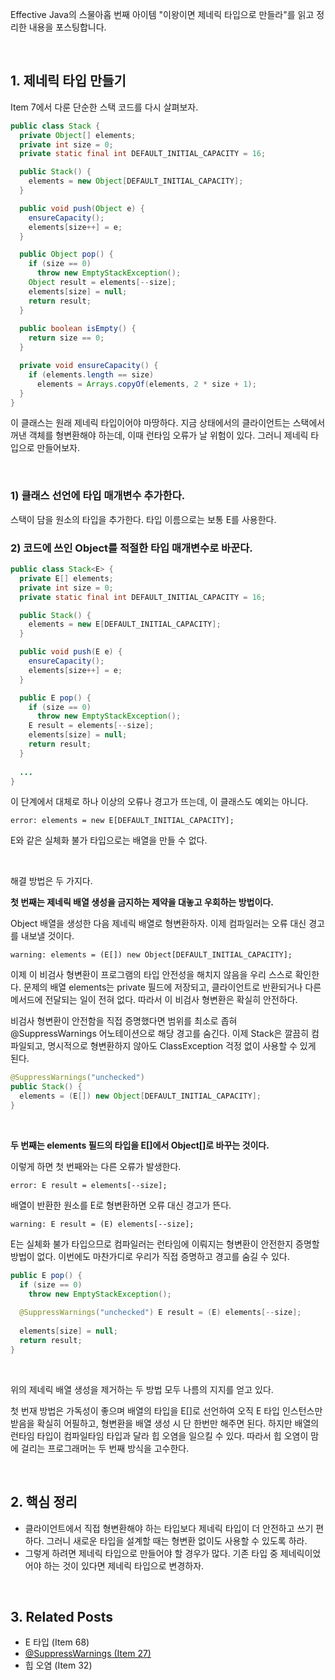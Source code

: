 Effective Java의 스물아홉 번째 아이템 "이왕이면 제네릭 타입으로 만들라"를 읽고 정리한 내용을 포스팅합니다.

<br>

## 1. 제네릭 타입 만들기

Item 7에서 다룬 단순한 스택 코드를 다시 살펴보자.

```java
public class Stack {
  private Object[] elements;
  private int size = 0;
  private static final int DEFAULT_INITIAL_CAPACITY = 16;

  public Stack() {
    elements = new Object[DEFAULT_INITIAL_CAPACITY];
  }

  public void push(Object e) {
    ensureCapacity();
    elements[size++] = e;
  }

  public Object pop() {
    if (size == 0)
      throw new EmptyStackException();
    Object result = elements[--size];
    elements[size] = null;
    return result;
  }
  
  public boolean isEmpty() {
    return size == 0;
  }

  private void ensureCapacity() {
    if (elements.length == size)
      elements = Arrays.copyOf(elements, 2 * size + 1);
  }
}
```

이 클래스는 원래 제네릭 타입이어야 마땅하다. 지금 상태에서의 클라이언트는 스택에서 꺼낸 객체를 형변환해야 하는데, 이때 런타임 오류가 날 위험이 있다. 그러니 제네릭 타입으로 만들어보자.

<br>

### 1) 클래스 선언에 타입 매개변수 추가한다.

스택이 담을 원소의 타입을 추가한다. 타입 이름으로는 보통 E를 사용한다.



### 2) 코드에 쓰인 Object를 적절한 타입 매개변수로 바꾼다.

```java
public class Stack<E> {
  private E[] elements;
  private int size = 0;
  private static final int DEFAULT_INITIAL_CAPACITY = 16;

  public Stack() {
    elements = new E[DEFAULT_INITIAL_CAPACITY];
  }

  public void push(E e) {
    ensureCapacity();
    elements[size++] = e;
  }

  public E pop() {
    if (size == 0)
      throw new EmptyStackException();
    E result = elements[--size];
    elements[size] = null;
    return result;
  }
  
  ...
}
```

이 단계에서 대체로 하나 이상의 오류나 경고가 뜨는데, 이 클래스도 예외는 아니다. 

`error: elements = new E[DEFAULT_INITIAL_CAPACITY];`

E와 같은 실체화 불가 타입으로는 배열을 만들 수 없다.

<br>

해결 방법은 두 가지다. 

**첫 번째는 제네릭 배열 생성을 금지하는 제약을 대놓고 우회하는 방법이다.** 

Object 배열을 생성한 다음 제네릭 배열로 형변환하자. 이제 컴파일러는 오류 대신 경고를 내보낼 것이다.

`warning: elements = (E[]) new Object[DEFAULT_INITIAL_CAPACITY];`

이제 이 비검사 형변환이 프로그램의 타입 안전성을 해치지 않음을 우리 스스로 확인한다. 문제의 배열 elements는 private 필드에 저장되고, 클라이언트로 반환되거나 다른 메서드에 전달되는 일이 전혀 없다. 따라서 이 비검사 형변환은 확실히 안전하다.

비검사 형변환이 안전함을 직접 증명했다면 범위를 최소로 좁혀 @SuppressWarnings 어노테이션으로 해당 경고를 숨긴다. 이제 Stack은 깔끔히 컴파일되고, 명시적으로 형변환하지 않아도 ClassException 걱정 없이 사용할 수 있게 된다. 

```java
@SuppressWarnings("unchecked")
public Stack() {
  elements = (E[]) new Object[DEFAULT_INITIAL_CAPACITY];
}
```

<br>

**두 번째는 elements 필드의 타입을 E[]에서 Object[]로 바꾸는 것이다.**

이렇게 하면 첫 번째와는 다른 오류가 발생한다. 

`error: E result = elements[--size];`

배열이 반환한 원소를 E로 형변환하면 오류 대신 경고가 뜬다.

`warning: E result = (E) elements[--size];`

E는 실체화 불가 타입으므로 컴파일러는 런타임에 이뤄지는 형변환이 안전한지 증명할 방법이 없다. 이번에도 마찬가디로 우리가 직접 증명하고 경고를 숨길 수 있다.

```java
public E pop() {
  if (size == 0)
    throw new EmptyStackException();
  
  @SuppressWarnings("unchecked") E result = (E) elements[--size];
  
  elements[size] = null;
  return result;
}
```

<br>

위의 제네릭 배열 생성을 제거하는 두 방법 모두 나름의 지지를 얻고 있다. 

첫 번재 방법은 가독성이 좋으며 배열의 타입을 E[]로 선언하여 오직 E 타입 인스턴스만 받음을 확실히 어필하고, 형변환을 배열 생성 시 단 한번만 해주면 된다. 하지만 배열의 런타임 타입이 컴파일타임 타입과 달라 힙 오염을 일으킬 수 있다. 따라서 힙 오염이 맘에 걸리는 프로그래머는 두 번째 방식을 고수한다.

<br>

## 2. 핵심 정리

- 클라이언트에서 직접 형변환해야 하는 타입보다 제네릭 타입이 더 안전하고 쓰기 편하다. 그러니 새로운 타입을 설계할 때는 형변환 없이도 사용할 수 있도록 하라.
- 그렇게 하려면 제네릭 타입으로 만들어야 할 경우가 많다. 기존 타입 중 제네릭이었어야 하는 것이 있다면 제네릭 타입으로 변경하자.

<br>

## 3. Related Posts

- E 타입 (Item 68)
- [@SuppressWarnings (Item 27)](https://heung27.github.io/posts/item-27-%EB%B9%84%EA%B2%80%EC%82%AC-%EA%B2%BD%EA%B3%A0%EB%A5%BC-%EC%A0%9C%EA%B1%B0%ED%95%98%EB%9D%BC/)
- 힙 오염 (Item 32)
